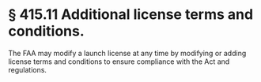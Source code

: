 # § 415.11   Additional license terms and conditions.

The FAA may modify a launch license at any time by modifying or adding license terms and conditions to ensure compliance with the Act and regulations.




